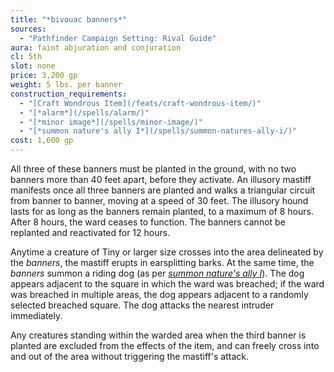 ```yaml
---
title: "*bivouac banners*"
sources:
  - "Pathfinder Campaign Setting: Rival Guide"
aura: faint abjuration and conjuration
cl: 5th
slot: none
price: 3,200 gp
weight: 5 lbs. per banner
construction_requirements:
  - "[Craft Wondrous Item](/feats/craft-wondrous-item/)"
  - "[*alarm*](/spells/alarm/)"
  - "[*minor image*](/spells/minor-image/)"
  - "[*summon nature's ally I*](/spells/summon-natures-ally-i/)"
cost: 1,600 gp
---
```


All three of these banners must be planted in the ground, with no two banners more than 40 feet apart, before they activate. An illusory mastiff manifests once all three banners are planted and walks a triangular circuit from banner to banner, moving at a speed of 30 feet. The illusory hound lasts for as long as the banners remain planted, to a maximum of 8 hours. After 8 hours, the ward ceases to function. The banners cannot be replanted and reactivated for 12 hours.

Anytime a creature of Tiny or larger size crosses into the area delineated by the *banners*, the mastiff erupts in earsplitting barks. At the same time, the *banners* summon a riding dog (as per [*summon nature's ally I*](/spells/summon-natures-ally-i/)). The dog appears adjacent to the square in which the ward was breached; if the ward was breached in multiple areas, the dog appears adjacent to a randomly selected breached square. The dog attacks the nearest intruder immediately.

Any creatures standing within the warded area when the third banner is planted are excluded from the effects of the item, and can freely cross into and out of the area without triggering the mastiff's attack.
